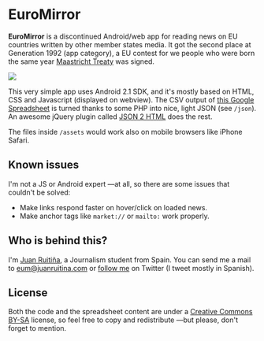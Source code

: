 # EuroMirror #

**EuroMirror** is a discontinued Android/web app for reading news on EU countries written by other member states media. It got the second place at Generation 1992 (app category), a EU contest for we people who were born the same year [Maastricht Treaty](http://en.wikipedia.org/wiki/Maastricht_Treaty) was signed.

[![](http://www.android.com/images/brand/android_app_on_play_logo_large.png)](https://play.google.com/store/apps/details?id=eu.euromirror)

This very simple app uses Android 2.1 SDK, and it's mostly based on HTML, CSS and Javascript (displayed on webview). The CSV output of [this Google Spreadsheet](https://docs.google.com/spreadsheet/ccc?key=0Ai5im0N8JkIDdDNpZ1l4VVFSb2tqaHFtNk9nZG41UkE) is turned thanks to some PHP into nice, light JSON (see `/json`). An awesome jQuery plugin called [JSON 2 HTML](http://json2html.com/) does the rest.

The files inside `/assets` would work also on mobile browsers like iPhone Safari.

## Known issues ##

I'm not a JS or Android expert —at all, so there are some issues that couldn't be solved:

- Make links respond faster on hover/click on loaded news.
- Make anchor tags like `market://` or `mailto:` work properly.

## Who is behind this? ##

I'm [Juan Ruitiña](http://juanruitina.com/en), a Journalism student from Spain. You can send me a mail to [eum@juanruitina.com](mailto:eum@juanruitina.com) or [follow me](http://twitter.com/juanruitina) on Twitter (I tweet mostly in Spanish).

## License ##

Both the code and the spreadsheet content are under a [Creative Commons BY-SA](http://creativecommons.org/licenses/by-sa/3.0/deed.en) license, so feel free to copy and redistribute —but please, don't forget to mention.